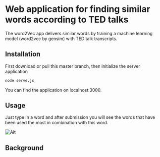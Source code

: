 # Web application for finding similar words according to TED talks

The word2Vec app delivers similar words by training a machine learning model (word2vec by gensim) with TED talk transcripts. 

## Installation

First download or pull this master branch, then initialize the server application

```bash
node serve.js
```

You can find the application on localhost:3000. 

## Usage

Just type in a word and after submission you will see the words that have been used the most in combination with this word. 


![Alt](https://imgur.com/82bizkZ)

## Background
